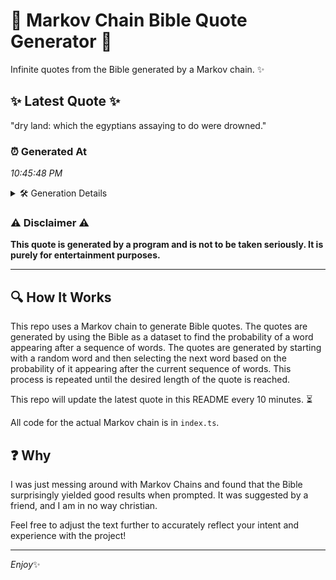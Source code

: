 # 📖 Markov Chain Bible Quote Generator 📖

Infinite quotes from the Bible generated by a Markov chain. ✨

## ✨ Latest Quote ✨
"dry land: which the egyptians assaying to do were drowned."

### ⏰ Generated At
*10:45:48 PM*

<details>
    <summary>🛠️ Generation Details</summary>
    <p>
        <strong>🌱 Seed:</strong> dry<br>
        <strong>🔄 Iterations:</strong> 9<br>
        <strong>📜 Context History:</strong><br>[ dry ]: land:<br>[ dry, land: ]: which<br>[ dry, land:, which ]: the<br>[ dry, land:, which, the ]: egyptians<br>[ dry, land:, which, the, egyptians ]: assaying<br>[ dry, land:, which, the, egyptians, assaying ]: to<br>[ land:, which, the, egyptians, assaying, to ]: do<br>[ which, the, egyptians, assaying, to, do ]: were<br>[ the, egyptians, assaying, to, do, were ]: drowned.<br>
    </p>
</details>

### ⚠️ Disclaimer ⚠️
**This quote is generated by a program and is not to be taken seriously. It is purely for entertainment purposes.**

---

## 🔍 How It Works

This repo uses a Markov chain to generate Bible quotes. The quotes are generated by using the Bible as a dataset to find the probability of a word appearing after a sequence of words. The quotes are generated by starting with a random word and then selecting the next word based on the probability of it appearing after the current sequence of words. This process is repeated until the desired length of the quote is reached.

This repo will update the latest quote in this README every 10 minutes. ⏳

All code for the actual Markov chain is in `index.ts`.

## ❓ Why

I was just messing around with Markov Chains and found that the Bible surprisingly yielded good results when prompted. 
It was suggested by a friend, and I am in no way christian.

Feel free to adjust the text further to accurately reflect your intent and experience with the project!

---

*Enjoy*✨
